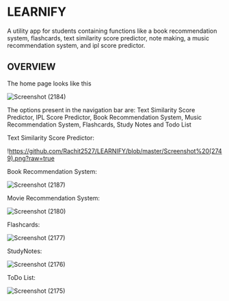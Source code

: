 # LEARNIFY

A utility app for students containing functions like a book recommendation system, flashcards, text similarity score predictor, note making, a music recommendation system, and ipl score predictor.

## OVERVIEW
The home page looks like this

![Screenshot (2184)](https://github.com/Rachit2527/APP-FOR-STUDY/assets/95185930/ca22b65a-15bc-4db5-8457-feca2eec3068)

The options present in the navigation bar are: Text Similarity Score Predictor, IPL Score Predictor, Book Recommendation System, Music Recommendation System, Flashcards, Study Notes and Todo List

Text Similarity Score Predictor:

!https://github.com/Rachit2527/LEARNIFY/blob/master/Screenshot%20(2749).png?raw=true

Book Recommendation System:

![Screenshot (2187)](https://github.com/Rachit2527/APP-FOR-STUDY/assets/95185930/47b9e07b-12dd-4b3a-a4df-dfe0f9f9ba32)

Movie Recommendation System:

![Screenshot (2180)](https://github.com/Rachit2527/APP-FOR-STUDY/assets/95185930/61170378-1963-4705-9f7e-add7f6791b20)

Flashcards:

![Screenshot (2177)](https://github.com/Rachit2527/APP-FOR-STUDY/assets/95185930/c808ba24-2e49-4543-8c67-49f7ad88f3ad)

StudyNotes:

![Screenshot (2176)](https://github.com/Rachit2527/APP-FOR-STUDY/assets/95185930/92ea9a84-8987-4210-8f00-a82d25a3597c)

ToDo List:

![Screenshot (2175)](https://github.com/Rachit2527/APP-FOR-STUDY/assets/95185930/47159e06-3bbd-4edc-8e21-46dae933a956)

